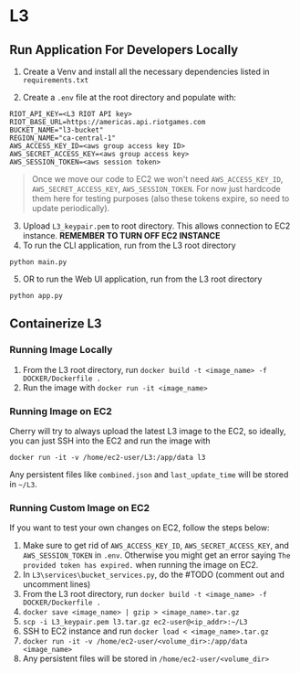 # L3

## Run Application For Developers Locally

1. Create a Venv and install all the necessary dependencies listed in `requirements.txt`

2. Create a `.env` file at the root directory and populate with:
```
RIOT_API_KEY=<L3 RIOT API key>
RIOT_BASE_URL=https://americas.api.riotgames.com
BUCKET_NAME="l3-bucket"
REGION_NAME="ca-central-1"
AWS_ACCESS_KEY_ID=<aws group access key ID>
AWS_SECRET_ACCESS_KEY=<aws group access key>
AWS_SESSION_TOKEN=<aws session token>
```
> Once we move our code to EC2 we won't need  `AWS_ACCESS_KEY_ID`, `AWS_SECRET_ACCESS_KEY`, `AWS_SESSION_TOKEN`. For now just hardcode them here for testing purposes (also these tokens expire, so need to update periodically).

3. Upload `L3_keypair.pem` to root directory. This allows connection to EC2 instance. **REMEMBER TO TURN OFF EC2 INSTANCE**
4. To run the CLI application, run from the L3 root directory
```
python main.py
```
5. OR to run the Web UI application, run from the L3 root directory
```
python app.py
```

## Containerize L3

### Running Image Locally
1. From the L3 root directory, run `docker build -t <image_name> -f DOCKER/Dockerfile .`
2. Run the image with `docker run -it <image_name>`

### Running Image on EC2
Cherry will try to always upload the latest L3 image to the EC2, so ideally, you can just SSH into the EC2 and run the image with 
```
docker run -it -v /home/ec2-user/L3:/app/data l3
```
Any persistent files like `combined.json` and `last_update_time` will be stored in `~/L3`.

### Running Custom Image on EC2
If you want to test your own changes on EC2, follow the steps below:
1. Make sure to get rid of `AWS_ACCESS_KEY_ID`, `AWS_SECRET_ACCESS_KEY`, and `AWS_SESSION_TOKEN` in `.env`. Otherwise you might get an error saying `The provided token has expired.` when running the image on EC2.
2. In `L3\services\bucket_services.py`, do the #TODO (comment out and uncomment lines)
2. From the L3 root directory, run `docker build -t <image_name> -f DOCKER/Dockerfile .`
3. `docker save <image_name> | gzip > <image_name>.tar.gz`
4. `scp -i L3_keypair.pem l3.tar.gz ec2-user@<ip_addr>:~/L3`
5. SSH to EC2 instance and run `docker load < <image_name>.tar.gz`
6. `docker run -it -v /home/ec2-user/<volume_dir>:/app/data <image_name>`
7. Any persistent files will be stored in `/home/ec2-user/<volume_dir>`